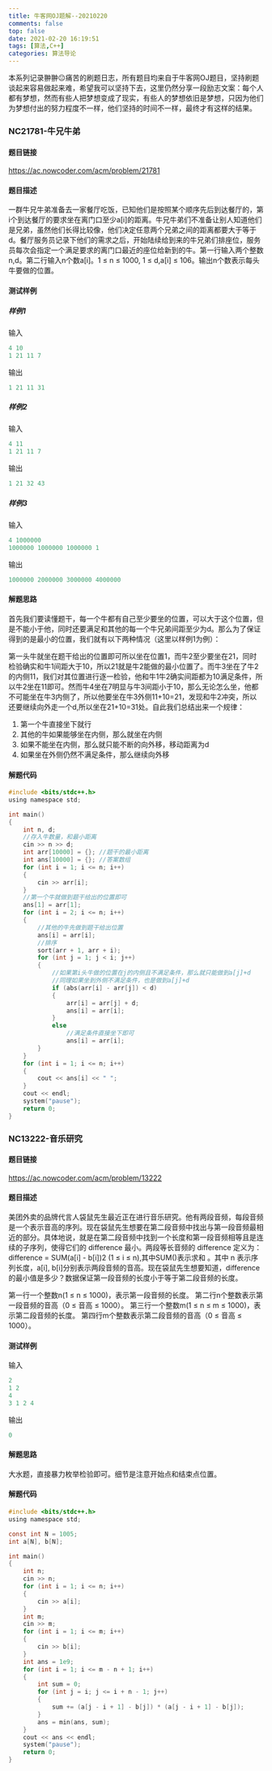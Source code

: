 ```yaml
---
title: 牛客网OJ题解--20210220
comments: false
top: false
date: 2021-02-20 16:19:51
tags: [算法,C++]
categories: 算法导论
---
```


本系列记录翀翀😐痛苦的刷题日志，所有题目均来自于牛客网OJ题目，坚持刷题谈起来容易做起来难，希望我可以坚持下去，这里仍然分享一段励志文案：每个人都有梦想，然而有些人把梦想变成了现实，有些人的梦想依旧是梦想，只因为他们为梦想付出的努力程度不一样，他们坚持的时间不一样，最终才有这样的结果。

<!-- more -->

### NC21781-牛兄牛弟

#### 题目链接

https://ac.nowcoder.com/acm/problem/21781

#### 题目描述

一群牛兄牛弟准备去一家餐厅吃饭，已知他们是按照某个顺序先后到达餐厅的，第i个到达餐厅的要求坐在离门口至少a[i]的距离。牛兄牛弟们不准备让别人知道他们是兄弟，虽然他们长得比较像，他们决定任意两个兄弟之间的距离都要大于等于d。餐厅服务员记录下他们的需求之后，开始陆续给到来的牛兄弟们排座位，服务员每次会指定一个满足要求的离门口最近的座位给新到的牛。第一行输入两个整数n,d。第二行输入n个数a[i]。1 ≤ n ≤ 1000, 1 ≤ d,a[i] ≤ 106。输出n个数表示每头牛要做的位置。

#### 测试样例

##### 样例1

输入

```c
4 10
1 21 11 7
```

输出

```c
1 21 11 31
```

##### 样例2

输入

```c
4 11
1 21 11 7
```

输出

```c
1 21 32 43
```

##### 样例3

输入

```c
4 1000000
1000000 1000000 1000000 1
```

输出

```c
1000000 2000000 3000000 4000000
```

#### 解题思路

首先我们要读懂题干，每一个牛都有自己至少要坐的位置，可以大于这个位置，但是不能小于他，同时还要满足和其他的每一个牛兄弟间距至少为d。那么为了保证得到的是最小的位置，我们就有以下两种情况（这里以样例1为例）：

第一头牛就坐在题干给出的位置即可所以坐在位置1，而牛2至少要坐在21，同时检验确实和牛1间距大于10，所以21就是牛2能做的最小位置了。而牛3坐在了牛2的内侧11，我们对其位置进行逐一检验，他和牛1牛2确实间距都为10满足条件，所以牛2坐在11即可。然而牛4坐在7明显与牛3间距小于10，那么无论怎么坐，他都不可能坐在牛3内侧了，所以他要坐在牛3外侧11+10=21，发现和牛2冲突，所以还要继续向外走一个d,所以坐在21+10=31处。自此我们总结出来一个规律：

1. 第一个牛直接坐下就行
2. 其他的牛如果能够坐在内侧，那么就坐在内侧
3. 如果不能坐在内侧，那么就只能不断的向外移，移动距离为d
4. 如果坐在外侧仍然不满足条件，那么继续向外移

#### 解题代码

```c
#include <bits/stdc++.h>
using namespace std;

int main()
{
    int n, d;
    //存入牛数量，和最小距离
    cin >> n >> d;
    int arr[10000] = {}; //题干的最小距离
    int ans[10000] = {}; //答案数组
    for (int i = 1; i <= n; i++)
    {
        cin >> arr[i];
    }
    //第一个牛就做到题干给出的位置即可
    ans[1] = arr[1];
    for (int i = 2; i <= n; i++)
    {
        //其他的牛先做到题干给出位置
        ans[i] = arr[i];
        //排序
        sort(arr + 1, arr + i);
        for (int j = 1; j < i; j++)
        {
            //如果第i头牛做的位置在j的内侧且不满足条件，那么就只能做到a[j]+d
            //同理如果坐到外侧不满足条件，也是做到a[j]+d
            if (abs(arr[i] - arr[j]) < d)
            {
                arr[i] = arr[j] + d;
                ans[i] = arr[i];
            }
            else
                //满足条件直接坐下即可
                ans[i] = arr[i];
        }
    }
    for (int i = 1; i <= n; i++)
    {
        cout << ans[i] << " ";
    }
    cout << endl;
    system("pause");
    return 0;
}
```

### NC13222-音乐研究

#### 题目链接

https://ac.nowcoder.com/acm/problem/13222

#### 题目描述

美团外卖的品牌代言人袋鼠先生最近正在进行音乐研究。他有两段音频，每段音频是一个表示音高的序列。现在袋鼠先生想要在第二段音频中找出与第一段音频最相近的部分。具体地说，就是在第二段音频中找到一个长度和第一段音频相等且是连续的子序列，使得它们的 difference 最小。两段等长音频的 difference 定义为：difference = SUM(a[i] - b[i])2 (1 ≤ i ≤ n),其中SUM()表示求和 。其中 n 表示序列长度，a[i], b[i]分别表示两段音频的音高。现在袋鼠先生想要知道，difference的最小值是多少？数据保证第一段音频的长度小于等于第二段音频的长度。

第一行一个整数n(1 ≤ n ≤ 1000)，表示第一段音频的长度。 第二行n个整数表示第一段音频的音高（0 ≤ 音高 ≤ 1000）。 第三行一个整数m(1 ≤ n ≤ m ≤ 1000)，表示第二段音频的长度。 第四行m个整数表示第二段音频的音高（0 ≤ 音高 ≤ 1000）。

#### 测试样例

输入

```c
2
1 2
4
3 1 2 4
```

输出

```c
0
```

#### 解题思路

大水题，直接暴力枚举检验即可。细节是注意开始点和结束点位置。

#### 解题代码

```c
#include <bits/stdc++.h>
using namespace std;

const int N = 1005;
int a[N], b[N];

int main()
{
    int n;
    cin >> n;
    for (int i = 1; i <= n; i++)
    {
        cin >> a[i];
    }
    int m;
    cin >> m;
    for (int i = 1; i <= m; i++)
    {
        cin >> b[i];
    }
    int ans = 1e9;
    for (int i = 1; i <= m - n + 1; i++)
    {
        int sum = 0;
        for (int j = i; j <= i + n - 1; j++)
        {
            sum += (a[j - i + 1] - b[j]) * (a[j - i + 1] - b[j]);
        }
        ans = min(ans, sum);
    }
    cout << ans << endl;
    system("pause");
    return 0;
}
```

